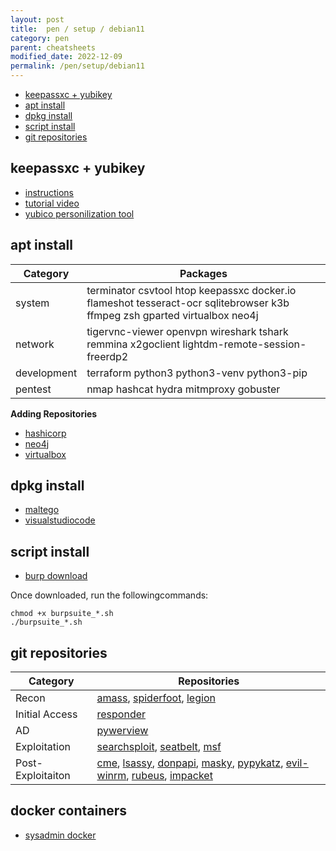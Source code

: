 ```yaml
---
layout: post
title:  pen / setup / debian11
category: pen
parent: cheatsheets
modified_date: 2022-12-09
permalink: /pen/setup/debian11
---
```


<!-- vscode-markdown-toc -->
* [keepassxc + yubikey](#keepassxcyubikey)
* [apt install](#aptinstall)
* [dpkg install](#dpkginstall)
* [script install](#dpkginstall)
* [git repositories](#gitrepositories)

<!-- vscode-markdown-toc-config
	numbering=false
	autoSave=true
	/vscode-markdown-toc-config -->
<!-- /vscode-markdown-toc -->

## <a name='keepassxcyubikey'></a>keepassxc + yubikey

* [instructions](https://keepassxc.org/docs/#faq-yubikey-howto)
* [tutorial video](https://www.youtube.com/watch?v=r6Qe9Z-kOH0)
* [yubico personilization tool](https://www.yubico.com/support/download/yubikey-personalization-tools/)

## <a name='aptinstall'></a>apt install

| **Category**  |    **Packages**    |
|-----------------|------------------|
| system | terminator csvtool htop keepassxc docker.io flameshot  tesseract-ocr sqlitebrowser k3b ffmpeg zsh gparted virtualbox neo4j |
| network | tigervnc-viewer openvpn wireshark tshark remmina x2goclient lightdm-remote-session-freerdp2 |
| development | terraform python3 python3-venv python3-pip |
| pentest | nmap hashcat hydra mitmproxy gobuster |

**Adding Repositories**
* [hashicorp](https://developer.hashicorp.com/terraform/tutorials/aws-get-started/install-cli) 
* [neo4j](https://neo4j.com/docs/operations-manual/current/installation/linux/debian/)
* [virtualbox](https://www.virtualbox.org/wiki/Linux_Downloads)

## <a name='dpkginstall'></a>dpkg install 

* [maltego](https://www.maltego.com/downloads/)
* [visualstudiocode](https://code.visualstudio.com/Download)

## <a name='gitrepositories'></a>script install

* [burp download](https://portswigger.net/burp/releases/professional-community-2022-11-4?requestededition=community&requestedplatform=) 

Once downloaded, run the followingcommands:
```
chmod +x burpsuite_*.sh
./burpsuite_*.sh
```

## <a name='gitrepositories'></a>git repositories

| **Category**  |    **Repositories**    |
|-----------------|------------------|
| Recon | [amass](https://github.com/OWASP/Amass), [spiderfoot](https://github.com/smicallef/spiderfoot), [legion](https://github.com/GoVanguard/legion) |
| Initial Access | [responder](https://github.com/lgandx/Responder) |
| AD | [pywerview](https://github.com/the-useless-one/pywerview) |
| Exploitation | [searchsploit](https://gitlab.com/exploit-database/exploitdb), [seatbelt](https://github.com/GhostPack/Seatbelt), [msf](https://github.com/rapid7/metasploit-framework) |
| Post-Exploitaiton | [cme](https://github.com/Porchetta-Industries/CrackMapExec), [lsassy](https://github.com/Hackndo/lsassy), [donpapi](https://github.com/login-securite/DonPAPI), [masky](https://github.com/Z4kSec/Masky), [pypykatz](https://github.com/skelsec/pypykatz), [evil-winrm](https://github.com/Hackplayers/evil-winrm), [rubeus](https://github.com/GhostPack/Rubeus), [impacket](https://github.com/SecureAuthCorp/impacket) |

## <a name='gitrepositories'></a>docker containers

* [sysadmin docker](/sysadmin/sys-virt-docker-cli/)